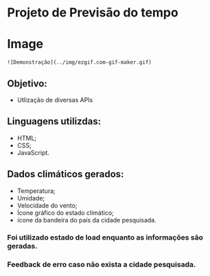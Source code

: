 # Projeto de Previsão do tempo
# Image
`![Demonstração](../img/ezgif.com-gif-maker.gif)`
## Objetivo:
+ Utlização de diversas APIs
## Linguagens utilizdas:
+ HTML;
+ CSS;
+ JavaScript.
## Dados climáticos gerados:
+ Temperatura;
+ Umidade;
+ Velocidade do vento;
+ Ícone gráfico do estado climático;
+ ícone da bandeira do país da cidade pesquisada.
### Foi utilizado estado de load enquanto as informações são geradas.
### Feedback de erro caso não exista a cidade pesquisada.

 